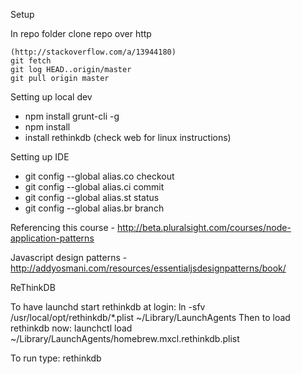 Setup

In repo folder clone repo over http

	(http://stackoverflow.com/a/13944180)
	git fetch
	git log HEAD..origin/master
	git pull origin master

	
Setting up local dev

*	npm install grunt-cli -g
*	npm install
*   install rethinkdb (check web for linux instructions)

Setting up IDE
*	git config --global alias.co checkout
*	git config --global alias.ci commit
*	git config --global alias.st status
*	git config --global alias.br branch

Referencing this course - http://beta.pluralsight.com/courses/node-application-patterns

Javascript design patterns - http://addyosmani.com/resources/essentialjsdesignpatterns/book/


ReThinkDB

To have launchd start rethinkdb at login:
    ln -sfv /usr/local/opt/rethinkdb/*.plist ~/Library/LaunchAgents
Then to load rethinkdb now:
    launchctl load ~/Library/LaunchAgents/homebrew.mxcl.rethinkdb.plist

To run type: rethinkdb